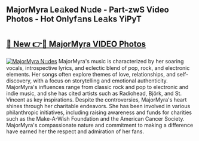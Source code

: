 ## MajorMyra Le𝚊ked N𝚞de - Part-zwS Video Photos - Hot Onlyf𝚊ns Le𝚊ks YiPyT

# <h2><a href="http://ab86899.deff.icu/?id=MajorMyra">🔗 New 👉🔴 MajorMyra VIDEO Photos</a></h2>

[![MajorMyra N𝚞des](https://i.imgur.com/rIISA9y.gif)](http://ab86899.deff.icu/?id=MajorMyra)
MajorMyra's music is characterized by her soaring vocals, introspective lyrics, and eclectic blend of pop, rock, and electronic elements. Her songs often explore themes of love, relationships, and self-discovery, with a focus on storytelling and emotional authenticity. MajorMyra's influences range from classic rock and pop to electronic and indie music, and she has cited artists such as Radiohead, Björk, and St. Vincent as key inspirations. Despite the controversies, MajorMyra's heart shines through her charitable endeavors. She has been involved in various philanthropic initiatives, including raising awareness and funds for charities such as the Make-A-Wish Foundation and the American Cancer Society. MajorMyra's compassionate nature and commitment to making a difference have earned her the respect and admiration of her fans.

